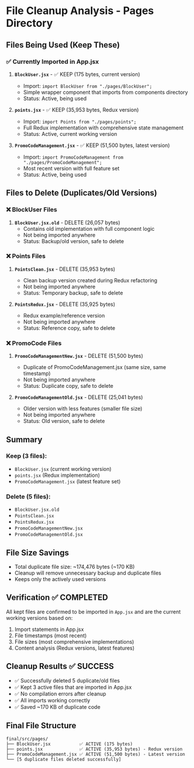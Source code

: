 # File Cleanup Analysis - Pages Directory

## Files Being Used (Keep These)

### ✅ Currently Imported in App.jsx
1. **`BlockUser.jsx`** - ✅ KEEP (175 bytes, current version)
   - Import: `import BlockUser from "./pages/BlockUser";`
   - Simple wrapper component that imports from components directory
   - Status: Active, being used

2. **`points.jsx`** - ✅ KEEP (35,953 bytes, Redux version)
   - Import: `import Points from "./pages/points";`
   - Full Redux implementation with comprehensive state management
   - Status: Active, current working version

3. **`PromoCodeManagement.jsx`** - ✅ KEEP (51,500 bytes, latest version)
   - Import: `import PromoCodeManagement from "./pages/PromoCodeManagement";`
   - Most recent version with full feature set
   - Status: Active, being used

## Files to Delete (Duplicates/Old Versions)

### ❌ BlockUser Files
1. **`BlockUser.jsx.old`** - DELETE (26,057 bytes)
   - Contains old implementation with full component logic
   - Not being imported anywhere
   - Status: Backup/old version, safe to delete

### ❌ Points Files
1. **`PointsClean.jsx`** - DELETE (35,953 bytes)
   - Clean backup version created during Redux refactoring
   - Not being imported anywhere
   - Status: Temporary backup, safe to delete

2. **`PointsRedux.jsx`** - DELETE (35,925 bytes)
   - Redux example/reference version
   - Not being imported anywhere
   - Status: Reference copy, safe to delete

### ❌ PromoCode Files
1. **`PromoCodeManagementNew.jsx`** - DELETE (51,500 bytes)
   - Duplicate of PromoCodeManagement.jsx (same size, same timestamp)
   - Not being imported anywhere
   - Status: Duplicate copy, safe to delete

2. **`PromoCodeManagementOld.jsx`** - DELETE (25,041 bytes)
   - Older version with less features (smaller file size)
   - Not being imported anywhere
   - Status: Old version, safe to delete

## Summary

### Keep (3 files):
- `BlockUser.jsx` (current working version)
- `points.jsx` (Redux implementation)
- `PromoCodeManagement.jsx` (latest feature set)

### Delete (5 files):
- `BlockUser.jsx.old`
- `PointsClean.jsx`  
- `PointsRedux.jsx`
- `PromoCodeManagementNew.jsx`
- `PromoCodeManagementOld.jsx`

## File Size Savings
- Total duplicate file size: ~174,476 bytes (~170 KB)
- Cleanup will remove unnecessary backup and duplicate files
- Keeps only the actively used versions

## Verification ✅ COMPLETED
All kept files are confirmed to be imported in `App.jsx` and are the current working versions based on:
1. Import statements in App.jsx
2. File timestamps (most recent)
3. File sizes (most comprehensive implementations)
4. Content analysis (Redux versions, latest features)

## Cleanup Results ✅ SUCCESS
- ✅ Successfully deleted 5 duplicate/old files
- ✅ Kept 3 active files that are imported in App.jsx
- ✅ No compilation errors after cleanup
- ✅ All imports working correctly
- ✅ Saved ~170 KB of duplicate code

## Final File Structure
```
final/src/pages/
├── BlockUser.jsx           ✅ ACTIVE (175 bytes)
├── points.jsx              ✅ ACTIVE (35,953 bytes) - Redux version
├── PromoCodeManagement.jsx ✅ ACTIVE (51,500 bytes) - Latest version
└── [5 duplicate files deleted successfully]
```
